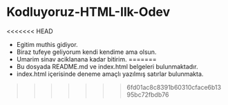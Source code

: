 # Kodluyoruz-HTML-Ilk-Odev

<<<<<<< HEAD
- Egitim muthis gidiyor.
- Biraz tufeye geliyorum kendi kendime ama olsun.
- Umarim sinav aciklanana kadar bitirim.
=======
- Bu dosyada README.md ve index.html belgeleri bulunmaktadır.
- index.html içerisinde deneme amaçlı yazılmış satırlar bulunmakta.
>>>>>>> 6fd01ac8c8391b60310cface6b1395bc72fbdb76
